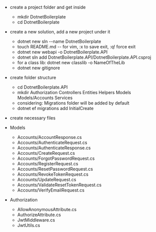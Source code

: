 
- create a project folder and get inside
    - mkdir DotnetBoilerplate
    - cd DotnetBoilerplate

- create a new solution, add a new project under it
    - dotnet new sln --name DotnetBoilerplate
    - touch README.md -- for vim, :x to save exit, :q! force exit
    - dotnet new webapi -o DotnetBoilerplate.API
    - dotnet sln add DotnetBoilerplate.API/DotnetBoilerplate.API.csproj
    - for a class lib: dotnet new classlib -o NameOfTheLib
    - dotnet new gitignore
    
- create folder structure
    - cd DotnetBoilerplate.API
    - mkdir Authorization Controllers Entities Helpers Models Models/Accounts Services
    - considering: Migrations folder will be added by default
    - dotnet ef migrations add InitialCreate

- create necessary files
- Models
    - Accounts/AccountResponse.cs
    - Accounts/AuthenticateRequest.cs
    - Accounts/AuthenticateResponse.cs
    - Accounts/CreateRequest.cs
    - Accounts/ForgotPasswordRequest.cs
    - Accounts/RegisterRequest.cs
    - Accounts/ResetPasswordRequest.cs
    - Accounts/RevokeTokenRequest.cs
    - Accounts/UpdateRequest.cs
    - Accounts/ValidateResetTokenRequest.cs
    - Accounts/VerifyEmailRequest.cs

- Authorization
    - AllowAnonymousAttribute.cs
    - AuthorizeAttribute.cs
    - JwtMiddleware.cs
    - JwtUtils.cs



